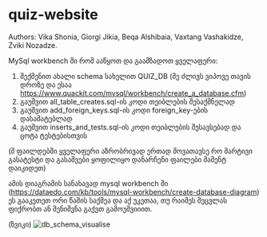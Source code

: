 # quiz-website
Authors:
Vika Shonia,
Giorgi Jikia,
Beqa Alshibaia,
Vaxtang Vashakidze,
Zviki Nozadze.

MySql workbench ში რომ ააწყოთ და გაამზადოთ ყველაფერი:
1. შექმენით ახალი schema სახელით QUIZ_DB (მე ძლივს ვიპოვე თავის დროზე და ესაა https://www.quackit.com/mysql/workbench/create_a_database.cfm)
2. გაუშვით all_table_creates.sql-ის კოდი თეიბლების შესაქმნელად
3. გაუშვით add_foreign_keys.sql-ის კოდი foreign_key-ების დასამატებლად 
4. გაუშვით inserts_and_tests.sql-ის კოდი თეიბლების შესავსებად და ცოტა ტესტებისთვის

(მ ფაილდებში ყველაფერი აზრობრივად ერთად მოვათავსე რო მარტივი გასატესტი და გასაშვები ყოფილიყო დანარჩენი ფაილები მამენტ დაიკიდეთ)

ამის დიაგრამის სანახავად mysql workbench ში (https://dataedo.com/kb/tools/mysql-workbench/create-database-diagram) 
ეს გააკეთეთ ორი წამის საქმეა და აქ უკეთაა, თუ რაიმეს შეცვლას ფიქრობთ ან შენიშვნა გაქვთ გამოუშვიიით.

(ზვიკი)
![db_schema_visualise](https://user-images.githubusercontent.com/48380620/59568245-383dbc00-9089-11e9-8e52-a6f7542d727a.png)
